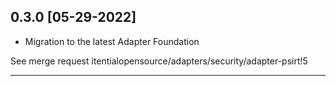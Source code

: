 ## 0.3.0 [05-29-2022]

* Migration to the latest Adapter Foundation

See merge request itentialopensource/adapters/security/adapter-psirt!5

---